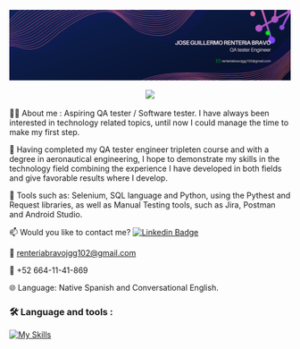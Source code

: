 ![Banner](QA-Banner.png)

<div id="header" align="center">

[![](https://img.shields.io/badge/LinkedIn-0077B5?style=for-the-badge&logo=linkedin&logoColor=white)](https://www.linkedin.com/in/jose-guillermo-renteria-bravo-b37b9b208/)
  
</div>

👨‍💻 About me :
Aspiring QA tester / Software tester. I have always been interested in technology related topics, until now I could manage the time to make my first step.

🔭 Having completed my QA tester engineer tripleten course and with a degree in aeronautical engineering, I hope to demonstrate my skills in the technology field combining the experience I have developed in both fields and give favorable results where I develop.

🌱 Tools such as: Selenium, SQL language and Python, using the Pythest and Request libraries, as well as Manual Testing tools, such as Jira, Postman and Android Studio.

📫 Would you like to contact me? [![Linkedin Badge](https://img.shields.io/badge/-JGRB-blue?style=flat&logo=Linkedin&logoColor=white)](https://www.linkedin.com/in/jose-guillermo-renteria-bravo-b37b9b208/)

📧 renteriabravojgg102@gmail.com

📱 +52 664-11-41-869

🌐 Language: Native Spanish and Conversational English.



### :hammer_and_wrench: Language and tools :
<div id="header" align="left">
  
   [![My Skills](https://skillicons.dev/icons?i=py,postman,postgres,github,devto,nodejs,js,html,css,figma,discord,pycharm,selenium)](https://skillicons.dev)

</div>
